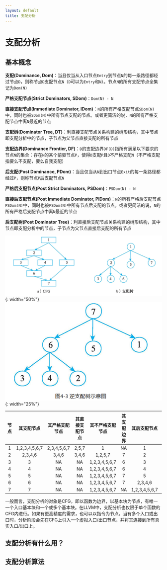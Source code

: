 ```yaml
---
layout: default
title: 支配分析
---
```


# 支配分析

## 基本概念

**支配(Dominance, Dom)**：当且仅当从入口节点`Entry`到节点`N`的每一条路径都经过节点`D`，则称节点`D`支配节点`N`（`D`可以为`Entry`和`N`）。节点`N`的所有支配节点全集记为`Dom(N)`

**严格支配节点(Strict Dominators, SDom)**：`Dom(N) - N`

**直接支配节点(Immediate Dominator, IDom)**：`N`的所有严格支配节点`SDom(N)`中，同时也被`SDom(N)`中所有节点支配的节点。或者更简洁的说，`N`的所有严格支配节点中离`N`最近的节点

**支配树(Dominator Tree, DT)**：利直接支配节点关系构建的树形结构，其中节点即支配分析中的节点，子节点为父节点直接支配的所有节点

**支配边界(Dominance Frontier, DF)**：`D`的支配边界`DF(D)`指所有满足以下要求的节点`N`的集合：存在`N`的某个前驱节点`P`，使得`D`支配`P`且`D`不严格支配`N`（不严格支配指要么不支配，要么自我支配）

**后支配(Post Dominance, PDom)**：当且仅当从`N`到出口节点`Exit`的每一条路径都经过`P`，则称节点`P`后支配节点`N`

**严格后支配节点(Post Strict Dominators, PSDom)**：`PSDom(N) - N`

**直接后支配节点(Post Immediate Dominator, PIDom)**：`N`的所有严格后支配节点`PSDom(N)`中，同时也被`PSDom(N)`中所有节点后支配的节点。或者更简洁的说，`N`的所有严格后支配节点中离`N`最近的节点

**后支配树(Post Dominator Tree)**：利直接后支配节点关系构建的树形结构，其中节点即支配分析中的节点，子节点为父节点直接后支配的所有节点


![DomTree](images/dom_tree.png){: width="50%"} ![PostDomTree](post_dom_tree.png){: width="25%"}

| 节点 |     其支配节点     |   其严格支配节点   | 其直接支配节点 |   其不严格支配节点    | 其支配边界 |    其后支配节点     |  其严格后支配节点   | 其直接后支配节点 |
|:--:|:-------------:|:-----------:|:-------:|:-------------:|:-----:|:-------------:|:-----------:|:--------:|
| 1  | 1,2,3,4,5,6,7 | 2,3,4,5,6,7 |  2,5,7  |       1       |  NA   |       1       |     NA      |    NA    |
| 2  |    2,3,4,6    |    3,4,6    |  3,4,6  |    1,2,5,7    |   7   |       2       |     NA      |    NA    |
| 3  |       3       |     NA      |   NA    | 1,2,3,4,5,6,7 |   6   |       3       |     NA      |    NA    |
| 4  |       4       |     NA      |   NA    | 1,2,3,4,5,6,7 |   6   |       4       |     NA      |    NA    |
| 5  |       5       |     NA      |   NA    | 1,2,3,4,5,6,7 |   7   |       5       |     NA      |    NA    |
| 6  |       6       |     NA      |   NA    | 1,2,3,4,5,6,7 |   7   |    2,3,4,6    |    2,3,4    |  2,3,4   |
| 7  |       7       |     NA      |   NA    | 1,2,3,4,5,6,7 |  NA   | 1,2,3,4,5,6,7 | 1,2,3,4,5,6 |  1,5,6   |

一般而言，支配分析的对象是CFG，即以函数为边界，以基本块为节点，有唯一一个入口基本块和一个或多个基本块。在LLVM中，支配分析也仅限于单个函数的CFG内进行。如果有更高精度的需求，也可以以指令为节点。当有多个入口或出口时，分析阶段会先在CFG上引入一个虚拟入口/出口节点，并将其连接到所有真实入口/出口上。

## 支配分析有什么用？



## 支配分析算法

